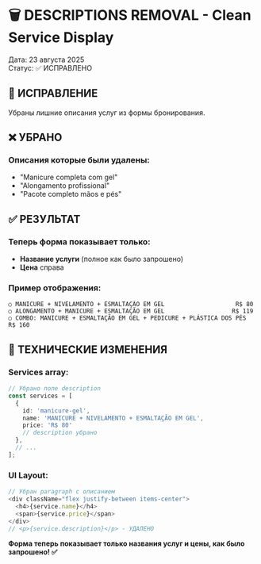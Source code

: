 # 🗑️ DESCRIPTIONS REMOVAL - Clean Service Display

Дата: 23 августа 2025  
Статус: ✅ ИСПРАВЛЕНО  

## 🎯 ИСПРАВЛЕНИЕ

Убраны лишние описания услуг из формы бронирования.

## ❌ УБРАНО

### Описания которые были удалены:
- "Manicure completa com gel"
- "Alongamento profissional"  
- "Pacote completo mãos e pés"

## ✅ РЕЗУЛЬТАТ

### Теперь форма показывает только:
- **Название услуги** (полное как было запрошено)
- **Цена** справа

### Пример отображения:
```
○ MANICURE + NIVELAMENTO + ESMALTAÇÃO EM GEL                    R$ 80
○ ALONGAMENTO + MANICURE + ESMALTAÇÃO EM GEL                   R$ 119  
○ COMBO: MANICURE + ESMALTAÇÃO EM GEL + PEDICURE + PLÁSTICA DOS PÉS   R$ 160
```

## 🔧 ТЕХНИЧЕСКИЕ ИЗМЕНЕНИЯ

### Services array:
```typescript
// Убрано поле description
const services = [
  {
    id: 'manicure-gel',
    name: 'MANICURE + NIVELAMENTO + ESMALTAÇÃO EM GEL',
    price: 'R$ 80'
    // description убрано
  },
  // ...
];
```

### UI Layout:
```typescript
// Убран paragraph с описанием
<div className="flex justify-between items-center">
  <h4>{service.name}</h4>
  <span>{service.price}</span>
</div>
// <p>{service.description}</p> - УДАЛЕНО
```

**Форма теперь показывает только названия услуг и цены, как было запрошено! ✅**